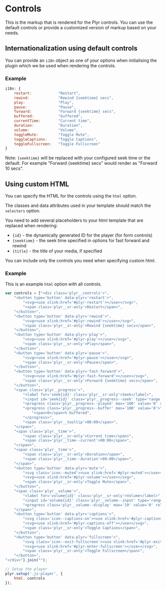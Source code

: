 # Controls

This is the markup that is rendered for the Plyr controls. You can use the default controls or provide a customized version of markup based on your needs.

## Internationalization using default controls

You can provide an `i18n` object as one of your options when initialising the plugin which we be used when rendering the controls.

### Example

```javascript
i18n: {
    restart:            "Restart",
    rewind:             "Rewind {seektime} secs",
    play:               "Play",
    pause:              "Pause",
    forward:            "Forward {seektime} secs",
    buffered:           "buffered",
    currentTime:        "Current time",
    duration:           "Duration",
    volume:             "Volume",
    toggleMute:         "Toggle Mute",
    toggleCaptions:     "Toggle Captions",
    toggleFullscreen:   "Toggle Fullscreen"
}
```

Note: `{seektime}` will be replaced with your configured seek time or the default. For example "Forward {seektime} secs" would render as "Forward 10 secs".

## Using custom HTML

You can specify the HTML for the controls using the `html` option.

The classes and data attributes used in your template should match the `selectors` option.

You need to add several placeholders to your html template that are replaced when rendering:

- `{id}` - the dynamically generated ID for the player (for form controls)
- `{seektime}` - the seek time specified in options for fast forward and rewind
- `{title}` - the title of your media, if specified

You can include only the controls you need when specifying custom html.

### Example

This is an example `html` option with all controls.

```javascript
var controls = ["<div class='plyr__controls'>",
    "<button type='button' data-plyr='restart'>",
        "<svg><use xlink:href='#plyr-restart'></use></svg>",
        "<span class='plyr__sr-only'>Restart</span>",
    "</button>",
    "<button type='button' data-plyr='rewind'>",
        "<svg><use xlink:href='#plyr-rewind'></use></svg>",
        "<span class='plyr__sr-only'>Rewind {seektime} secs</span>",
    "</button>",
    "<button type='button' data-plyr='play'>",
        "<svg><use xlink:href='#plyr-play'></use></svg>",
        "<span class='plyr__sr-only'>Play</span>",
    "</button>",
    "<button type='button' data-plyr='pause'>",
        "<svg><use xlink:href='#plyr-pause'></use></svg>",
        "<span class='plyr__sr-only'>Pause</span>",
    "</button>",
    "<button type='button' data-plyr='fast-forward'>",
        "<svg><use xlink:href='#plyr-fast-forward'></use></svg>",
        "<span class='plyr__sr-only'>Forward {seektime} secs</span>",
    "</button>",
    "<span class='plyr__progress'>",
        "<label for='seek{id}' class='plyr__sr-only'>Seek</label>",
        "<input id='seek{id}' class='plyr__progress--seek' type='range' min='0' max='100' step='0.1' value='0' data-plyr='seek'>",
        "<progress class='plyr__progress--played' max='100' value='0' role='presentation'></progress>",
        "<progress class='plyr__progress--buffer' max='100' value='0'>",
            "<span>0</span>% buffered",
        "</progress>",
        "<span class='plyr__tooltip'>00:00</span>",
    "</span>",
    "<span class='plyr__time'>",
        "<span class='plyr__sr-only'>Current time</span>",
        "<span class='plyr__time--current'>00:00</span>",
    "</span>",
    "<span class='plyr__time'>",
        "<span class='plyr__sr-only'>Duration</span>",
        "<span class='plyr__time--duration'>00:00</span>",
    "</span>",
    "<button type='button' data-plyr='mute'>",
        "<svg class='icon--muted'><use xlink:href='#plyr-muted'></use></svg>",
        "<svg><use xlink:href='#plyr-volume'></use></svg>",
        "<span class='plyr__sr-only'>Toggle Mute</span>",
    "</button>",
    "<span class='plyr__volume'>",
        "<label for='volume{id}' class='plyr__sr-only'>Volume</label>",
        "<input id='volume{id}' class='plyr__volume--input' type='range' min='0' max='10' value='5' data-plyr='volume'>",
        "<progress class='plyr__volume--display' max='10' value='0' role='presentation'></progress>",
    "</span>",
    "<button type='button' data-plyr='captions'>",
        "<svg class='icon--captions-on'><use xlink:href='#plyr-captions-on'></use></svg>",
        "<svg><use xlink:href='#plyr-captions-off'></use></svg>",
        "<span class='plyr__sr-only'>Toggle Captions</span>",
    "</button>",
    "<button type='button' data-plyr='fullscreen'>",
        "<svg class='icon--exit-fullscreen'><use xlink:href='#plyr-exit-fullscreen'></use></svg>",
        "<svg><use xlink:href='#plyr-enter-fullscreen'></use></svg>",
        "<span class='plyr__sr-only'>Toggle Fullscreen</span>",
    "</button>",
"</div>"].join("");

// Setup the player
plyr.setup('.js-player', {
    html: controls
});
```
